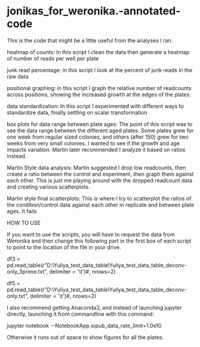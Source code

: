 # jonikas_for_weronika.-annotated-code
This is the code that might be a little useful from the analyses I ran.

heatmap of counts: In this script I clean the data then generate a heatmap of number of reads per well per plate

junk read percentage: in this script I look at the percent of junk reads in the raw data

positional graphing: in this script I graph the relative number of readcounts across positions, showing the increased growth at the edges of the plates.

data standardization: In this script I experimented with different ways to standardize data, finally settling on scalar transformation

box plots for data range between plate ages: The point of this script was to see the data range between the different aged plates. 
                                             Some plates grew for one week from regular sized colonies, and others (after 150) grew for two weeks from very small colonies. 
                                             I wanted to see if the growth and age impacts variation. Martin later recommended I analyze it based on ratios instead.
                                             
Martin Style data analysis: Martin suggested I drop low readcounts, then create a ratio between the control and experiment, then graph them against each other. 
                           This is just me playing around with the dropped readcount data and creating various scatterplots.
                           
Martin style final scatterplots: This is where I try to scatterplot the ratios of the condition/control data against each other in replicate and between plate ages. It fails

HOW TO USE 

If you want to use the scripts, you will have to request the data from Weronika and then change this following part in the first box of each script to point to the location of the file in your drive.

df3 = pd.read_table(r"D:\Yuliya_test_data_table\Yuliya_test_data_table_deconv-only_3prime.txt", delimiter = '\t')#, nrows=2)

df5 = pd.read_table(r"D:\Yuliya_test_data_table\Yuliya_test_data_table_deconv-only.txt", delimiter = '\t')#, nrows=2)

I also recommend getting Anaconda3, and instead of launching jupyter directly, launching it from commandline with this command: 

jupyter notebook --NotebookApp.iopub_data_rate_limit=1.0e10

Otherwise it runs out of space to show figures for all the plates.
